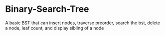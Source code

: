 # Binary-Search-Tree
A basic BST that can insert nodes, traverse preorder, search the bst, delete a node, leaf count, and display sibling of a node
